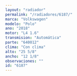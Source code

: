 ```yaml
---
layout: "radiador"
permalink: "/radiadores/6187/"
marca: "Volkswagen"
modelo: "Polo"
ano: "2018"
motor: "L4 1.6"
transmision: "Automática"
parte: "640012"
clima: "Con clima"
alto: "25 5/8"
ancho: "12 1/8"
observaciones: ""
id: "6187"
---
```


